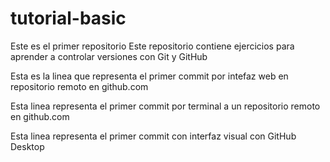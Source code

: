 # tutorial-basic
Este es el primer repositorio
Este repositorio contiene ejercicios para aprender a controlar versiones con Git y GitHub

Esta es la linea que representa el primer commit por intefaz web en repositorio remoto en github.com

Esta linea representa el primer commit por terminal a un repositorio remoto en github.com

Esta linea representa el primer commit con interfaz visual con GitHub Desktop
